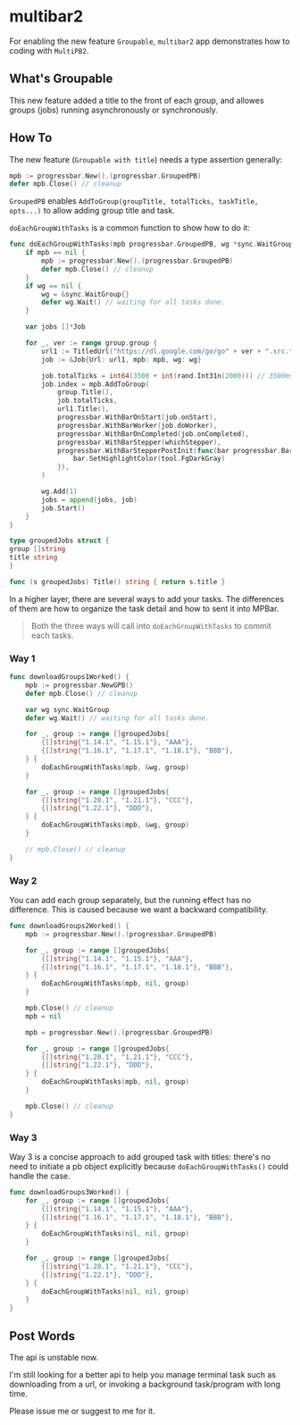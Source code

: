 # multibar2

For enabling the new feature `Groupable`, `multibar2` app demonstrates how to coding with `MultiPB2`.

## What's Groupable

This new feature added a title to the front of each group, and allowes groups (jobs) running asynchronously or synchronously.

## How To

The new feature (`Groupable with title`) needs a type assertion generally:

```go
mpb := progressbar.New().(progressbar.GroupedPB)
defer mpb.Close() // cleanup
```

`GroupedPB` enables `AddToGroup(groupTitle, totalTicks, taskTitle, opts...)` to allow adding group title and task.

`doEachGroupWithTasks` is a common function to show how to do it: 

```go
func doEachGroupWithTasks(mpb progressbar.GroupedPB, wg *sync.WaitGroup, group groupedJobs) {
	if mpb == nil {
		mpb := progressbar.New().(progressbar.GroupedPB)
		defer mpb.Close() // cleanup
	}
	if wg == nil {
		wg = &sync.WaitGroup{}
		defer wg.Wait() // waiting for all tasks done.
	}

	var jobs []*Job

	for _, ver := range group.group {
		url1 := TitledUrl("https://dl.google.com/go/go" + ver + ".src.tar.gz") // url := fmt.Sprintf("https://dl.google.com/go/go%v.src.tar.gz", ver)
		job := &Job{Url: url1, mpb: mpb, wg: wg}

		job.totalTicks = int64(3500 + int(rand.Int31n(2000))) // 3500ms
		job.index = mpb.AddToGroup(
			group.Title(),
			job.totalTicks,
			url1.Title(),
			progressbar.WithBarOnStart(job.onStart),
			progressbar.WithBarWorker(job.doWorker),
			progressbar.WithBarOnCompleted(job.onCompleted),
			progressbar.WithBarStepper(whichStepper),
			progressbar.WithBarStepperPostInit(func(bar progressbar.BarT) {
				bar.SetHighlightColor(tool.FgDarkGray)
			}),
		)

		wg.Add(1)
		jobs = append(jobs, job)
		job.Start()
	}
}

type groupedJobs struct {
group []string
title string
}

func (s groupedJobs) Title() string { return s.title }
```

In a higher layer, there are several ways to add your tasks. The differences of them are how to organize the task detail and how to sent it into MPBar.

> Both the three ways will call into `doEachGroupWithTasks` to commit each tasks.

### Way 1

```go
func downloadGroups1Worked() {
	mpb := progressbar.NewGPB()
	defer mpb.Close() // cleanup

	var wg sync.WaitGroup
	defer wg.Wait() // waiting for all tasks done.

	for _, group := range []groupedJobs{
		{[]string{"1.14.1", "1.15.1"}, "AAA"},
		{[]string{"1.16.1", "1.17.1", "1.18.1"}, "BBB"},
	} {
		doEachGroupWithTasks(mpb, &wg, group)
	}

	for _, group := range []groupedJobs{
		{[]string{"1.20.1", "1.21.1"}, "CCC"},
		{[]string{"1.22.1"}, "DDD"},
	} {
		doEachGroupWithTasks(mpb, &wg, group)
	}

	// mpb.Close() // cleanup
}
```

### Way 2

You can add each group separately, but the running effect has no difference. This is caused because we want a backward compatibility.

```go
func downloadGroups2Worked() {
	mpb := progressbar.New().(progressbar.GroupedPB)

	for _, group := range []groupedJobs{
		{[]string{"1.14.1", "1.15.1"}, "AAA"},
		{[]string{"1.16.1", "1.17.1", "1.18.1"}, "BBB"},
	} {
		doEachGroupWithTasks(mpb, nil, group)
	}

	mpb.Close() // cleanup
	mpb = nil

	mpb = progressbar.New().(progressbar.GroupedPB)

	for _, group := range []groupedJobs{
		{[]string{"1.20.1", "1.21.1"}, "CCC"},
		{[]string{"1.22.1"}, "DDD"},
	} {
		doEachGroupWithTasks(mpb, nil, group)
	}

	mpb.Close() // cleanup
}
```

### Way 3

Way 3 is a concise approach to add grouped task with titles: there's no need to initiate a pb object explicitly because `doEachGroupWithTasks()` could handle the case.

```go
func downloadGroups3Worked() {
	for _, group := range []groupedJobs{
		{[]string{"1.14.1", "1.15.1"}, "AAA"},
		{[]string{"1.16.1", "1.17.1", "1.18.1"}, "BBB"},
	} {
		doEachGroupWithTasks(nil, nil, group)
	}

	for _, group := range []groupedJobs{
		{[]string{"1.20.1", "1.21.1"}, "CCC"},
		{[]string{"1.22.1"}, "DDD"},
	} {
		doEachGroupWithTasks(nil, nil, group)
	}
}
```

## Post Words

The api is unstable now.

I'm still looking for a better api to help you manage terminal task such as downloading from a url, or invoking a background task/program with long time.

Please issue me or suggest to me for it.
